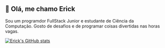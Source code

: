 ## 🙂 Olá, me chamo Erick

Sou um programdor FullStack Junior e estudante de Ciência da Computação. Gosto de desafios e de programar coisas divertidas nas horas vagas.

<!--## 🐱‍👤 Skills -->


[![Erick's GitHub stats](https://github-readme-stats.vercel.app/api?username=erickmacena1&count_private=true)](https://github.com/anuraghazra/github-readme-stats&theme=merko)

